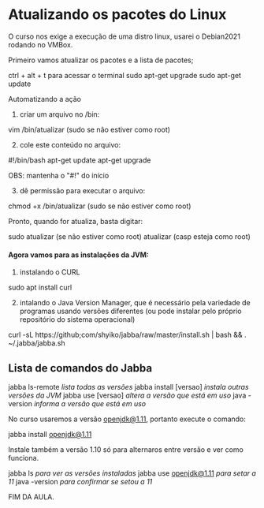 # Atualizando os pacotes do Linux

O curso nos exige a execução de uma distro linux, usarei o Debian2021 rodando no VMBox.

Primeiro vamos atualizar os pacotes e a lista de pacotes;

ctrl + alt + t para acessar o terminal
sudo apt-get upgrade
sudo apt-get update

Automatizando a ação

1. criar um arquivo no /bin:

vim /bin/atualizar (sudo se não estiver como root)

2. cole este conteúdo no arquivo:

#!/bin/bash
apt-get update
apt-get upgrade

OBS: mantenha o "#!" do início

3. dê permissão para executar o arquivo:

chmod +x /bin/atualizar (sudo se não estiver como root)

Pronto, quando for atualiza, basta digitar:

sudo atualizar (se não estiver como root)
atualizar (casp esteja como root)

#### Agora vamos para as instalações da JVM:

1. instalando o CURL

sudo apt install curl

2. intalando o Java Version Manager, que é necessário pela variedade de programas usando versões diferentes (ou pode instalar pelo próprio repositório do sistema operacional)

curl -sL https://github;com/shyiko/jabba/raw/master/install.sh | bash && . ~/.jabba/jabba.sh

## Lista de comandos do Jabba

jabba ls-remote _lista todas as versões_
jabba install [versao] _instala outras versões da JVM_
jabba use [versao] _altera a versão que está em uso_
java -version _informa a versão que está em uso_

No curso usaremos a versão openjdk@1.11, portanto execute o comando:

jabba install openjdk@1.11

Instale também a versão 1.10 só para alternaros entre versão e ver como funciona.

jabba ls _para ver as versões instaladas_
jabba use openjdk@1.11 _para setar a 11_
java -version _para confirmar se setou a 11_

FIM DA AULA.
